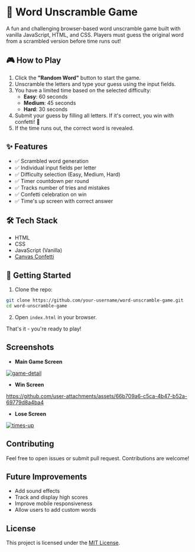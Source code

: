 # 🧠 Word Unscramble Game

A fun and challenging browser-based word unscramble game built with vanilla JavaScript, HTML, and CSS. Players must guess the original word from a scrambled version before time runs out!

## 🎮 How to Play

1. Click the **"Random Word"** button to start the game.
2. Unscramble the letters and type your guess using the input fields.
3. You have a limited time based on the selected difficulty:
   - **Easy**: 60 seconds
   - **Medium**: 45 seconds
   - **Hard**: 30 seconds
4. Submit your guess by filling all letters. If it's correct, you win with confetti! 🎉
5. If the time runs out, the correct word is revealed.

## ✨ Features

- ✅ Scrambled word generation
- ✅ Individual input fields per letter
- ✅ Difficulty selection (Easy, Medium, Hard)
- ✅ Timer countdown per round
- ✅ Tracks number of tries and mistakes
- ✅ Confetti celebration on win
- ✅ Time's up screen with correct answer

## 🛠 Tech Stack

- HTML
- CSS
- JavaScript (Vanilla)
- [Canvas Confetti](https://www.kirilv.com/canvas-confetti/)

## 🚀 Getting Started

1. Clone the repo:

```bash
git clone https://github.com/your-username/word-unscramble-game.git
cd word-unscramble-game
```
2. Open ```index.html``` in your browser.

That's it - you're ready to play!



## Screenshots
  - **Main Game Screen**
    
  [![game-detail](https://github.com/user-attachments/assets/0d7b8086-2d36-4bd5-81b3-ce8b1bcd3e7e)](https://github.com/user-attachments/assets/0d7b8086-2d36-4bd5-81b3-ce8b1bcd3e7e)

  - **Win Screen**
  
  https://github.com/user-attachments/assets/66b709a6-c5ca-4b47-b52a-69779d8a4ba4

  - **Lose Screen**
    
  [![times-up](https://github.com/user-attachments/assets/8139038e-146a-42d8-bb92-056dc7188105)](https://github.com/user-attachments/assets/8139038e-146a-42d8-bb92-056dc7188105)


## Contributing
Feel free to open issues or submit pull request. Contributions are welcome!

## Future Improvements
- Add sound effects
- Track and display high scores
- Improve mobile responsiveness
- Allow users to add custom words

## License
This project is licensed under the [MIT License](https://opensource.org/license/mit).
